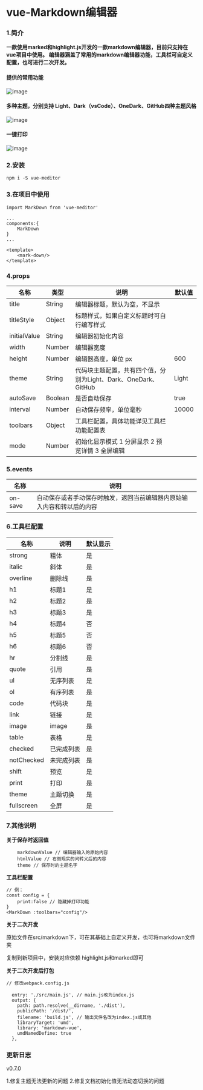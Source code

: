 # vue-Markdown编辑器
### 1.简介

**一款使用marked和highlight.js开发的一款markdown编辑器，目前只支持在vue项目中使用。
编辑器涵盖了常用的markdown编辑器功能，工具栏可自定义配置，也可进行二次开发。**


#### 提供的常用功能
![image](https://noticejs.oss-cn-hangzhou.aliyuncs.com/gongneng.jpg)

#### 多种主题，分别支持 Light、Dark（vsCode）、OneDark、GitHub四种主题风格

![image](https://noticejs.oss-cn-hangzhou.aliyuncs.com/theme.jpg)

#### 一键打印

![image](https://noticejs.oss-cn-hangzhou.aliyuncs.com/print.jpg)



### 2.安装

```
npm i -S vue-meditor
```

### 3.在项目中使用


```
import MarkDown from 'vue-meditor'

...
components:{
    MarkDown
}
...

<template>
    <mark-down/>
</template>
```

###  4.props

名称 | 类型|说明|默认值
---|---|---|---
title|String|编辑器标题，默认为空，不显示
titleStyle|Object|标题样式，如果自定义标题时可自行编写样式
initialValue|String|编辑器初始化内容
width|Number|编辑器宽度|
height|Number|编辑器高度，单位 px|600
theme|String|代码块主题配置，共有四个值，分别为Light、Dark、OneDark、GitHub|Light
autoSave|Boolean|是否自动保存|true
interval|Number|自动保存频率，单位毫秒|10000
toolbars|Object|工具栏配置，具体功能详见工具栏功能配置表
mode|Number|初始化显示模式 1 分屏显示 2 预览详情 3 全屏编辑

### 5.events

名称 | 说明
---|---
on-save|自动保存或者手动保存时触发，返回当前编辑器内原始输入内容和转以后的内容

### 6.工具栏配置

名称 | 说明 | 默认显示
---|---|---
strong|粗体|是
italic|斜体|是
overline |删除线|是
h1 |标题1|是
h2 |标题2|是
h3 |标题3|是
h4|标题4|否
h5 |标题5|否
h6 |标题6|否
hr |分割线|是
quote|引用|是
ul |无序列表|是
ol|有序列表|是
code |代码块|是
link |链接|是
image|image|是
table |表格|是
checked|已完成列表|是
notChecked |未完成列表|是
shift|预览|是
print |打印|是
theme|主题切换|是
fullscreen |全屏|是


### 7.其他说明
**关于保存时返回值**


```
    markdownValue // 编辑器输入的原始内容
    htmlValue // 右侧现实的问转义后的内容
    theme // 保存时的主题名字
```

**工具栏配置**

```
// 例：
const config = {
    print:false // 隐藏掉打印功能
}
<MarkDown :toolbars="config"/>
```


**关于二次开发**

原始文件在src/markdown下，可在其基础上自定义开发，也可将markdown文件夹

复制到新项目中，安装对应依赖 highlight.js和marked即可

**关于二次开发后打包**

```
// 修改webpack.config.js

  entry: './src/main.js', // main.js改为index.js
  output: {
    path: path.resolve(__dirname, './dist'),
    publicPath: '/dist/',
    filename: 'build.js', // 输出文件名改为index.js或其他
    libraryTarget: 'umd',
    library: 'markdown-vue',
    umdNamedDefine: true
  },

```


### 更新日志
v0.7.0

1.修复主题无法更新的问题
2.修复文档初始化值无法动态切换的问题
